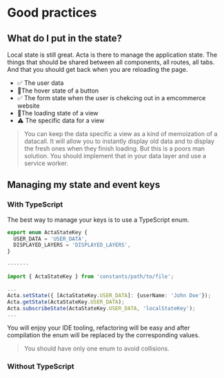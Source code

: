 # Good practices

## What do I put in the state?

Local state is still great. Acta is there to manage the application state. The things that should be shared between all components, all routes, all tabs. And that you should get back when you are reloading the page.

- ✅ The user data
- 🚫The hover state of a button
- ✅ The form state when the user is chekcing out in a emcommerce website
- 🚫The loading state of a view
- ⚠️ The specific data for a view

> You can keep the data specific a view as a kind of memoization of a datacall. It will allow you to instantly display old data and to display the fresh ones when they finish loading. But this is a poors man solution. You should implement that in your data layer and use a service worker.

## Managing my state and event keys

### With TypeScript

The best way to manage your keys is to use a TypeScript enum.

```typescript
export enum ActaStateKey {
  USER_DATA = 'USER_DATA',
  DISPLAYED_LAYERS = 'DISPLAYED_LAYERS',
}

-------

import { ActaStateKey } from 'constants/path/to/file';

...
Acta.setState({ [ActaStateKey.USER_DATA]: {userName: 'John Doe'});
Acta.getState(ActaStateKey.USER_DATA);
Acta.subscribeState(ActaStateKey.USER_DATA, 'localStateKey');
...

```

You will enjoy your IDE tooling, refactoring will be easy and after compilation the enum will be replaced by the corresponding values.

> You should have only one enum to avoid collisions.

### Without TypeScript
